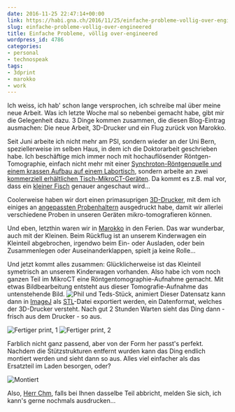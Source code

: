 ```yaml
---
date: 2016-11-25 22:47:14+00:00
link: https://habi.gna.ch/2016/11/25/einfache-probleme-vollig-over-engineered/
slug: einfache-probleme-vollig-over-engineered
title: Einfache Probleme, völlig over-engineered
wordpress_id: 4786
categories:
- personal
- technospeak
tags:
- 3dprint
- marokko
- work
---
```


Ich weiss, ich hab' schon lange versprochen, ich schreibe mal über meine neue Arbeit. Was ich letzte Woche mal so nebenbei gemacht habe, gibt mir die Gelegenheit dazu. 3 Dinge kommen zusammen, die diesen Blog-Eintrag ausmachen: Die neue Arbeit, 3D-Drucker und ein Flug zurück von Marokko.

Seit Juni arbeite ich nicht mehr am PSI, sondern wieder an der Uni Bern, speziellerweise im selben Haus, in dem ich die Doktorarbeit geschrieben habe. Ich beschäftige mich immer noch mit hochauflösender Röntgen-Tomographie, einfach nicht mehr mit einer [Synchroton-Röntgenquelle und einem krassen Aufbau auf einem Labortisch](https://flic.kr/p/7Xhk2Y), sondern arbeite an zwei [kommerziell erhältlichen Tisch-MikroCT-Geräten](http://bruker-microct.com/products/all_products.htm). Da kommt es z.B. mal vor, dass ein [kleiner Fisch](https://vimeo.com/179027349) genauer angeschaut wird...

Coolerweise haben wir dort einen primasuprigen [3D-Drucker](https://formlabs.com/3d-printers/form-2/), mit dem ich einiges an [angepassten Probenhaltern](https://github.com/habi/OpenSCAD/tree/master/STL) ausgedruckt habe, damit wir allerlei verschiedene Proben in unseren Geräten mikro-tomografieren können.

Und eben, letzthin waren wir in [Marokko](https://flic.kr/s/aHskNfRuHS) in den Ferien. Das war wunderbar, auch mit der Kleinen. Beim Rückflug ist an unserem Kinderwagen ein Kleinteil abgebrochen, irgendwo beim Ein- oder Ausladen, oder bein Zusammenlegen oder Auseinanderklappen, spielt ja keine Rolle...

Und jetzt kommt alles zusammen: Glücklicherweise ist das Kleinteil symetrisch an unserem Kinderwagen vorhanden. Also habe ich vom noch ganzen Teil im MikroCT eine Röntgentomographie-Aufnahme gemacht. Mit etwas Bildbearbeitung entsteht aus dieser Tomografie-Aufnahme das untenstehende Bild.
![Phil und Teds-Stück, animiert](https://habi.gna.ch/wp-content/uploads/2016/11/phil_und_ted.gif)
Dieser Datensatz kann dann in [ImageJ](http://fiji.sc/) als [STL](https://en.wikipedia.org/wiki/STL_%28file_format%29)-Datei exportiert werden, ein Datenformat, welches der 3D-Drucker versteht. Nach gut 2 Stunden Warten sieht das Ding dann - frisch aus dem Drucker - so aus.

![Fertiger print, 1](https://habi.gna.ch/wp-content/uploads/2016/11/IMG_0774.jpg)
![Fertiger print, 2](https://habi.gna.ch/wp-content/uploads/2016/11/IMG_0776.jpg)

Farblich nicht ganz passend, aber von der Form her passt's perfekt. Nachdem die Stützstrukturen entfernt wurden kann das Ding endlich montiert werden und sieht dann so aus. Alles viel einfacher als das Ersatzteil im Laden besorgen, oder?

![Montiert](https://habi.gna.ch/wp-content/uploads/2016/11/IMG_0814.jpg)

Also, [Herr Chm](https://twitter.com/chm), falls bei Ihnen dasselbe Teil abbricht, melden Sie sich, ich kann's gerne nochmals ausdrucken...
